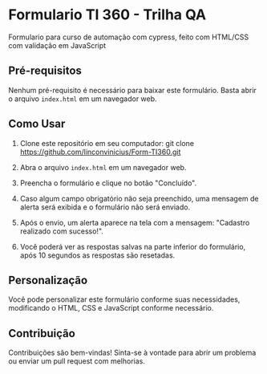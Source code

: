 # Formulario TI 360 - Trilha QA
Formulario para curso de automação com cypress, feito com HTML/CSS com validação em JavaScript

## Pré-requisitos

Nenhum pré-requisito é necessário para baixar este formulário. Basta abrir o arquivo `index.html` em um navegador web.

## Como Usar

1. Clone este repositório em seu computador: git clone https://github.com/linconvinicius/Form-TI360.git
  
2. Abra o arquivo `index.html` em um navegador web.

3. Preencha o formulário e clique no botão "Concluído".

4. Caso algum campo obrigatório não seja preenchido, uma mensagem de alerta será exibida e o formulário não será enviado.

5. Após o envio, um alerta aparece na tela com a mensagem: "Cadastro realizado com sucesso!".

6. Você poderá ver as respostas salvas na parte inferior do formulário, após 10 segundos as respostas são resetadas.

## Personalização

Você pode personalizar este formulário conforme suas necessidades, modificando o HTML, CSS e JavaScript conforme necessário.

## Contribuição

Contribuições são bem-vindas! Sinta-se à vontade para abrir um problema ou enviar um pull request com melhorias.

